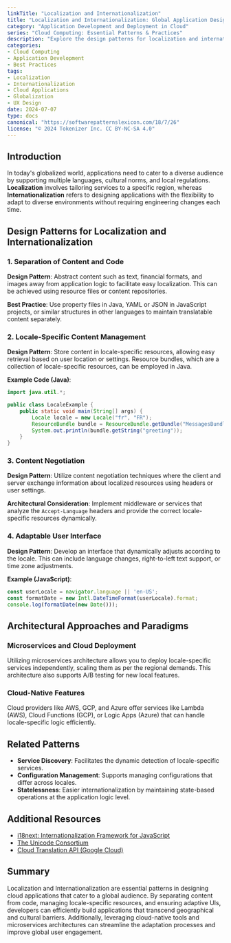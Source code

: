 ```yaml
---
linkTitle: "Localization and Internationalization"
title: "Localization and Internationalization: Global Application Design"
category: "Application Development and Deployment in Cloud"
series: "Cloud Computing: Essential Patterns & Practices"
description: "Explore the design patterns for localization and internationalization to build globally accessible cloud applications."
categories:
- Cloud Computing
- Application Development
- Best Practices
tags:
- Localization
- Internationalization
- Cloud Applications
- Globalization
- UX Design
date: 2024-07-07
type: docs
canonical: "https://softwarepatternslexicon.com/18/7/26"
license: "© 2024 Tokenizer Inc. CC BY-NC-SA 4.0"
---
```


## Introduction

In today's globalized world, applications need to cater to a diverse audience by supporting multiple languages, cultural norms, and local regulations. **Localization** involves tailoring services to a specific region, whereas **Internationalization** refers to designing applications with the flexibility to adapt to diverse environments without requiring engineering changes each time.

## Design Patterns for Localization and Internationalization

### 1. Separation of Content and Code
**Design Pattern**: Abstract content such as text, financial formats, and images away from application logic to facilitate easy localization. This can be achieved using resource files or content repositories.

**Best Practice**: Use property files in Java, YAML or JSON in JavaScript projects, or similar structures in other languages to maintain translatable content separately.

### 2. Locale-Specific Content Management
**Design Pattern**: Store content in locale-specific resources, allowing easy retrieval based on user location or settings. Resource bundles, which are a collection of locale-specific resources, can be employed in Java.

**Example Code (Java)**:
```java
import java.util.*;

public class LocaleExample {
    public static void main(String[] args) {
        Locale locale = new Locale("fr", "FR");
        ResourceBundle bundle = ResourceBundle.getBundle("MessagesBundle", locale);
        System.out.println(bundle.getString("greeting"));
    }
}
```

### 3. Content Negotiation
**Design Pattern**: Utilize content negotiation techniques where the client and server exchange information about localized resources using headers or user settings.

**Architectural Consideration**: Implement middleware or services that analyze the `Accept-Language` headers and provide the correct locale-specific resources dynamically.

### 4. Adaptable User Interface
**Design Pattern**: Develop an interface that dynamically adjusts according to the locale. This can include language changes, right-to-left text support, or time zone adjustments.

**Example (JavaScript)**:
```javascript
const userLocale = navigator.language || 'en-US';
const formatDate = new Intl.DateTimeFormat(userLocale).format;
console.log(formatDate(new Date()));
```

## Architectural Approaches and Paradigms

### Microservices and Cloud Deployment
Utilizing microservices architecture allows you to deploy locale-specific services independently, scaling them as per the regional demands. This architecture also supports A/B testing for new local features.

### Cloud-Native Features
Cloud providers like AWS, GCP, and Azure offer services like Lambda (AWS), Cloud Functions (GCP), or Logic Apps (Azure) that can handle locale-specific logic efficiently.

## Related Patterns

- **Service Discovery**: Facilitates the dynamic detection of locale-specific services.
- **Configuration Management**: Supports managing configurations that differ across locales.
- **Statelessness**: Easier internationalization by maintaining state-based operations at the application logic level.
  
## Additional Resources

- [i18next: Internationalization Framework for JavaScript](https://www.i18next.com/)
- [The Unicode Consortium](https://unicode.org/)
- [Cloud Translation API (Google Cloud)](https://cloud.google.com/translate)

## Summary

Localization and Internationalization are essential patterns in designing cloud applications that cater to a global audience. By separating content from code, managing locale-specific resources, and ensuring adaptive UIs, developers can efficiently build applications that transcend geographical and cultural barriers. Additionally, leveraging cloud-native tools and microservices architectures can streamline the adaptation processes and improve global user engagement.
